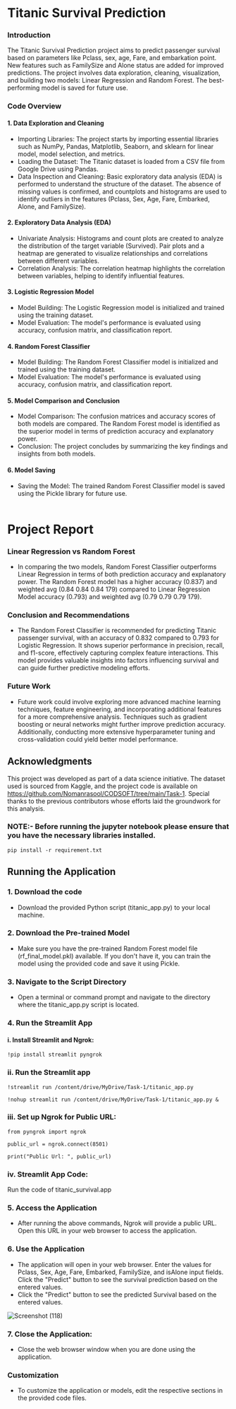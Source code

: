 # Titanic Survival Prediction

### Introduction
The Titanic Survival Prediction project aims to predict passenger survival based on parameters like Pclass, sex, age, Fare, and embarkation point. New features such as FamilySize and Alone status are added for improved predictions. The project involves data exploration, cleaning, visualization, and building two models: Linear Regression and Random Forest. The best-performing model is saved for future use.

### Code Overview
#### 1. Data Exploration and Cleaning
* Importing Libraries: The project starts by importing essential libraries such as NumPy, Pandas, Matplotlib, Seaborn, and sklearn for linear model, model selection, and metrics.
* Loading the Dataset: The Titanic dataset is loaded from a CSV file from Google Drive using Pandas.
* Data Inspection and Cleaning: Basic exploratory data analysis (EDA) is performed to understand the structure of the dataset. The absence of missing values is confirmed, and countplots and histograms are used to identify outliers in the features (Pclass, Sex, Age, Fare, Embarked, Alone, and FamilySize).
#### 2. Exploratory Data Analysis (EDA)
* Univariate Analysis: Histograms and count plots are created to analyze the distribution of the target variable (Survived). Pair plots and a heatmap are generated to visualize relationships and correlations between different variables.
* Correlation Analysis: The correlation heatmap highlights the correlation between variables, helping to identify influential features.
#### 3. Logistic Regression Model
* Model Building: The Logistic Regression model is initialized and trained using the training dataset.
* Model Evaluation: The model's performance is evaluated using accuracy, confusion matrix, and classification report.
#### 4. Random Forest Classifier
* Model Building: The Random Forest Classifier model is initialized and trained using the training dataset.
* Model Evaluation: The model's performance is evaluated using accuracy, confusion matrix, and classification report.
#### 5. Model Comparison and Conclusion
* Model Comparison: The confusion matrices and accuracy scores of both models are compared. The Random Forest model is identified as the superior model in terms of prediction accuracy and explanatory power.
* Conclusion: The project concludes by summarizing the key findings and insights from both models.
#### 6. Model Saving
* Saving the Model: The trained Random Forest Classifier model is saved using the Pickle library for future use.
<br/><br/>


# Project Report 
### Linear Regression vs Random Forest
* In comparing the two models, Random Forest Classifier outperforms Linear Regression in terms of both prediction accuracy and explanatory power. The Random Forest model has a higher accuracy (0.837) and weighted avg (0.84 0.84 0.84 179) compared to Linear Regression Model accuracy (0.793) and weighted avg (0.79 0.79 0.79 179).
### Conclusion and Recommendations
* The Random Forest Classifier is recommended for predicting Titanic passenger survival, with an accuracy of 0.832 compared to 0.793 for Logistic Regression. It shows superior performance in precision, recall, and f1-score, effectively capturing complex feature interactions. This model provides valuable insights into factors influencing survival and can guide further predictive modeling efforts.
### Future Work
* Future work could involve exploring more advanced machine learning techniques, feature engineering, and incorporating additional features for a more comprehensive analysis. Techniques such as gradient boosting or neural networks might further improve prediction accuracy. Additionally, conducting more extensive hyperparameter tuning and cross-validation could yield better model performance.

## Acknowledgments
This project was developed as part of a data science initiative. The dataset used is sourced from Kaggle, and the project code is available on https://github.com/Nomanrasool/CODSOFT/tree/main/Task-1. Special thanks to the previous contributors whose efforts laid the groundwork for this analysis.


### NOTE:- Before running the jupyter notebook please ensure that you have the necessary libraries installed.
`pip install -r requirement.txt`

## Running the Application
### 1. Download the code
* Download the provided Python script (titanic_app.py) to your local machine.
### 2. Download the Pre-trained Model
* Make sure you have the pre-trained Random Forest model file (rf_final_model.pkl) available. If you don't have it, you can train the model using the provided code and save it using Pickle.
### 3. Navigate to the Script Directory
* Open a terminal or command prompt and navigate to the directory where the titanic_app.py script is located.
### 4. Run the Streamlit App
#### i. Install Streamlit and Ngrok:

`!pip install streamlit pyngrok`

### ii. Run the Streamlit app

`!streamlit run /content/drive/MyDrive/Task-1/titanic_app.py`

`!nohup streamlit run /content/drive/MyDrive/Task-1/titanic_app.py &`

### iii. Set up Ngrok for Public URL:

`from pyngrok import ngrok`

`public_url = ngrok.connect(8501)`

`print("Public Url: ", public_url)`

### iv. Streamlit App Code:

Run the code of titanic_survival.app

### 5. Access the Application
* After running the above commands, Ngrok will provide a public URL. Open this URL in your web browser to access the application.

### 6. Use the Application
* The application will open in your web browser. Enter the values for Pclass, Sex, Age, Fare, Embarked, FamilySize, and isAlone input fields. Click the "Predict" button to see the survival prediction based on the entered values.
* Click the "Predict" button to see the predicted Survival based on the entered values.

![Screenshot (118)](https://github.com/Nomanrasool/CODSOFT/assets/100754692/6dee7201-b507-4a78-b0a5-47c5400c4f07)

### 7. Close the Application:

* Close the web browser window when you are done using the application.

### Customization
* To customize the application or models, edit the respective sections in the provided code files.
